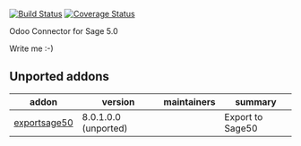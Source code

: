 [![Build Status](https://travis-ci.org/OCA/connector-sage-50.svg?branch=9.0)](https://travis-ci.org/OCA/connector-sage-50)
[![Coverage Status](https://coveralls.io/repos/OCA/connector-sage-50/badge.png?branch=9.0)](https://coveralls.io/r/OCA/connector-sage-50?branch=9.0)

Odoo Connector for Sage 5.0

Write me :-)

[//]: # (addons)

Unported addons
---------------
addon | version | maintainers | summary
--- | --- | --- | ---
[exportsage50](exportsage50/) | 8.0.1.0.0 (unported) |  | Export to Sage50

[//]: # (end addons)
